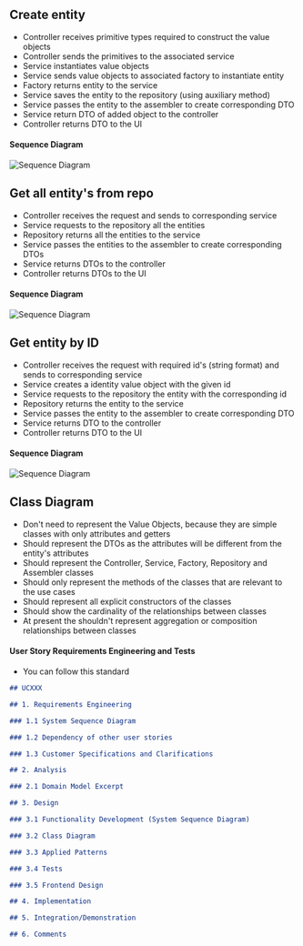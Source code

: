 ## Create entity
- Controller receives primitive types required to construct the value objects
- Controller sends the primitives to the associated service
- Service instantiates value objects
- Service sends value objects to associated factory to instantiate entity
- Factory returns entity to the service
- Service saves the entity to the repository (using auxiliary method)
- Service passes the entity to the assembler to create corresponding DTO
- Service return DTO of added object to the controller
- Controller returns DTO to the UI

#### Sequence Diagram
![Sequence Diagram](https://github.com/Departamento-de-Engenharia-Informatica/2023-2024-switch-dev-project-assignment-grupo-1/blob/main/docs/ood/generalSequenceDiagrams/CreateEntity.png)

## Get all entity's from repo
- Controller receives the request and sends to corresponding service
- Service requests to the repository all the entities
- Repository returns all the entities to the service
- Service passes the entities to the assembler to create corresponding DTOs
- Service returns DTOs to the controller
- Controller returns DTOs to the UI

#### Sequence Diagram
![Sequence Diagram](https://github.com/Departamento-de-Engenharia-Informatica/2023-2024-switch-dev-project-assignment-grupo-1/blob/main/docs/ood/generalSequenceDiagrams/GetAllEntitys.png)

## Get entity by ID
- Controller receives the request with required id's (string format) and sends to corresponding service
- Service creates a identity value object with the given id
- Service requests to the repository the entity with the corresponding id
- Repository returns the entity to the service
- Service passes the entity to the assembler to create corresponding DTO
- Service returns DTO to the controller
- Controller returns DTO to the UI

#### Sequence Diagram
![Sequence Diagram](https://github.com/Departamento-de-Engenharia-Informatica/2023-2024-switch-dev-project-assignment-grupo-1/blob/main/docs/ood/generalSequenceDiagrams/GetEntityByID.png)

## Class Diagram
- Don't need to represent the Value Objects, because they are simple classes with only attributes and getters
- Should represent the DTOs as the attributes will be different from the entity's attributes
- Should represent the Controller, Service, Factory, Repository and Assembler classes
- Should only represent the methods of the classes that are relevant to the use cases
- Should represent all explicit constructors of the classes
- Should show the cardinality of the relationships between classes
- At present the shouldn't represent aggregation or composition relationships between classes

#### User Story Requirements Engineering and Tests
- You can follow this standard

```markdown
## UCXXX

## 1. Requirements Engineering

### 1.1 System Sequence Diagram

### 1.2 Dependency of other user stories

### 1.3 Customer Specifications and Clarifications

## 2. Analysis

### 2.1 Domain Model Excerpt

## 3. Design

### 3.1 Functionality Development (System Sequence Diagram)

### 3.2 Class Diagram

### 3.3 Applied Patterns

### 3.4 Tests

### 3.5 Frontend Design

## 4. Implementation

## 5. Integration/Demonstration

## 6. Comments

```